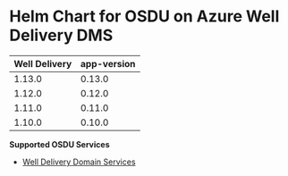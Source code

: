 # Helm Chart for OSDU on Azure Well Delivery DMS 

| Well Delivery     | app-version  |
| ----------------- | ----------   |
| 1.13.0             | 0.13.0        |
| 1.12.0             | 0.12.0        |
| 1.11.0             | 0.11.0        |
| 1.10.0             | 0.10.0        |



__Supported OSDU Services__

- [Well Delivery Domain Services](https://community.opengroup.org/osdu/platform/domain-data-mgmt-services/well-delivery/well-delivery)
